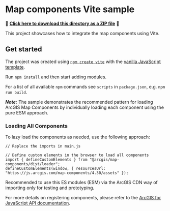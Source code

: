 # Map components Vite sample

📁 **[Click here to download this directory as a ZIP file](https://esri.github.io/jsapi-resources/zips/map-component-sample-vite.zip)** 📁

This project showcases how to integrate the map components using Vite.

## Get started

The project was created using [`npm create vite`](https://vitejs.dev/guide/#scaffolding-your-first-vite-project) with the [vanilla JavaScript template](https://github.com/vitejs/vite/tree/main/packages/create-vite/template-vanilla).

Run `npm install` and then start adding modules.

For a list of all available `npm` commands see `scripts` in `package.json`, e.g. `npm run build`.

***Note:*** The sample demonstrates the recommended pattern for loading ArcGIS Map Components by individually loading each component using the pure ESM approach.

### Loading All Components
To lazy load the components as needed, use the following approach:

```
// Replace the imports in main.js

// Define custom elements in the browser to load all components
import { defineCustomElements } from "@arcgis/map-components/dist/loader";
defineCustomElements(window, { resourcesUrl: "https://js.arcgis.com/map-components/4.30/assets" });
```
Recommended to use this ES modules (ESM) via the ArcGIS CDN way of importing only for testing and prototyping.

For more details on registering components, please refer to the [ArcGIS for JavaScript API documentation](https://developers.arcgis.com/javascript/latest/get-started-npm/#components).